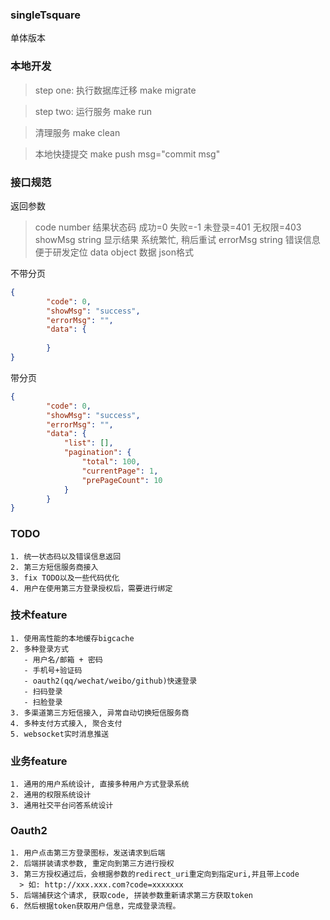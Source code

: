 ### singleTsquare
单体版本

### 本地开发
> step one: 执行数据库迁移
> make migrate

> step two: 运行服务
> make run

> 清理服务
> make clean

> 本地快捷提交
> make push msg="commit msg"

### 接口规范
返回参数
> code number  结果状态码  成功=0 失败=-1 未登录=401 无权限=403
> showMsg string 显示结果 系统繁忙, 稍后重试
> errorMsg string 错误信息 便于研发定位
> data object 数据 json格式
 
不带分页
```json
{
        "code": 0,
        "showMsg": "success",
        "errorMsg": "",
        "data": {
            
        }
}
```  
带分页
```json
{
        "code": 0,
        "showMsg": "success",
        "errorMsg": "",
        "data": {
            "list": [],
            "pagination": {
                "total": 100,
                "currentPage": 1,
                "prePageCount": 10
            }
        }
}
```
### TODO
    1. 统一状态码以及错误信息返回
    2. 第三方短信服务商接入
    3. fix TODO以及一些代码优化
    4. 用户在使用第三方登录授权后，需要进行绑定
    
### 技术feature
    1. 使用高性能的本地缓存bigcache
    2. 多种登录方式
       - 用户名/邮箱 + 密码
       - 手机号+验证码
       - oauth2(qq/wechat/weibo/github)快速登录
       - 扫码登录
       - 扫脸登录
    3. 多渠道第三方短信接入, 异常自动切换短信服务商
    4. 多种支付方式接入, 聚合支付
    5. websocket实时消息推送
   
### 业务feature
    1. 通用的用户系统设计, 直接多种用户方式登录系统
    2. 通用的权限系统设计
    3. 通用社交平台问答系统设计
    
    
### Oauth2
    1. 用户点击第三方登录图标，发送请求到后端
    2. 后端拼装请求参数, 重定向到第三方进行授权
    3. 第三方授权通过后，会根据参数的redirect_uri重定向到指定uri,并且带上code
      > 如: http://xxx.xxx.com?code=xxxxxxx
    5. 后端捕获这个请求, 获取code, 拼装参数重新请求第三方获取token
    6. 然后根据token获取用户信息，完成登录流程。
